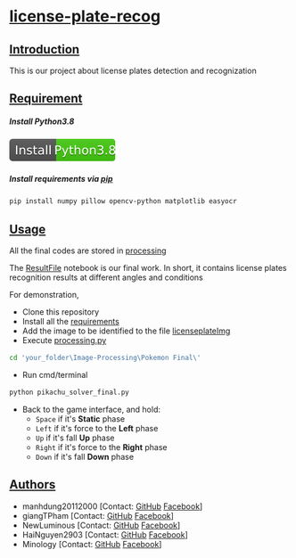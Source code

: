 
# [license-plate-recog](#project)

## [Introduction](#introduction)
This is our project about license plates detection and recognization
## [Requirement](#requirement)

##### Install Python3.8
[![Install Python3.8](install-python.svg)](https://www.python.org/downloads/)

##### Install requirements via [pip](https://pip.pypa.io/en/stable/)
```bash
pip install numpy pillow opencv-python matplotlib easyocr
```

## [Usage](#usage)
All the final codes are stored in [processing](https://github.com/quangnv2002/licensePlateRecog/blob/master/processing.py)

The [ResultFile](https://github.com/quangnv2002/licensePlateRecog/tree/master/ResultFile) notebook is our final work. 
In short, it contains license plates recognition results at different angles and conditions

For demonstration, 
- Clone this repository 
- Install all the [requirements](#requirement)
- Add the image to be identified to the file [licenseplateImg](https://github.com/quangnv2002/licensePlateRecog/tree/master/licenseplateImg)
- Execute [processing.py](https://github.com/quangnv2002/licensePlateRecog/blob/master/processing.py)
```bash
cd 'your_folder\Image-Processing\Pokemon Final\'
```
- Run cmd/terminal
```bash
python pikachu_solver_final.py
```
- Back to the game interface, and hold:
    - `Space` if it's **Static** phase
    - `Left` if it's force to the **Left** phase
    - `Up` if it's fall **Up** phase
    - `Right` if it's force to the **Right** phase
    - `Down` if it's fall **Down** phase

## [Authors](#author)
- manhdung20112000 
[Contact: [GitHub](https://github.com/manhdung20112000) [Facebook](https://www.facebook.com/nmd2000)]
- giangTPham
[Contact: [GitHub](https://github.com/giangTPham) [Facebook](https://www.facebook.com/hitsantheassassin)]
- NewLuminous
[Contact: [GitHub](https://github.com/NewLuminous) [Facebook](https://www.facebook.com/newluminous)]
- HaiNguyen2903
[Contact: [GitHub](https://github.com/HaiNguyen2903) [Facebook](https://www.facebook.com/profile.php?id=100005389968107)]
- Minology
[Contact: [GitHub](https://github.com/Minology) [Facebook](https://www.facebook.com/Min0l0gy)]
